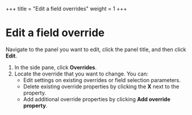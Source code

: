 +++
title = "Edit a field overrides"
weight = 1
+++

# Edit a field override

Navigate to the panel you want to edit, click the panel title, and then click **Edit**.
1. In the side pane, click **Overrides**.
1. Locate the override that you want to change. You can:
   - Edit settings on existing overrides or field selection parameters.
   - Delete existing override properties by clicking the **X** next to the property.
   - Add additional override properties by clicking **Add override property**.